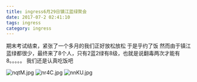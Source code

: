 ```yaml
---
title: ingress6月29日镇江蓝绿聚会
date: 2017-07-2 02:41:10
tags: ingress
category: ingress
---
```

期末考试结束，紧张了一个多月的我们正好放松放松
于是乎约了饭
然而由于镇江蓝绿都很少，最终来了8个人，只有2蓝2绿有8级，也就是说翻毒两次才能有8。。。。。
我们还是认真吃饭吧
<!--more-->
![nqtM.jpg](https://img.totoro.pub/blog/ingress/nqtM.jpg)
![nr4C.jpg](https://img.totoro.pub/blog/ingress/nr4C.jpg)
![nnKU.jpg](https://img.totoro.pub/blog/ingress/nnKU.jpg)